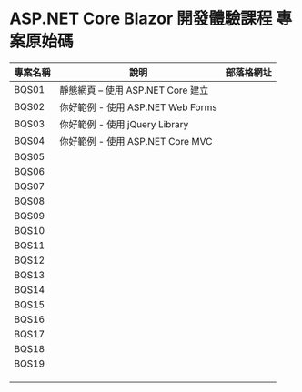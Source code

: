# ASP.NET Core Blazor 開發體驗課程 專案原始碼

|專案名稱|說明|部落格網址|
|-|-|-|
|BQS01|靜態網頁 – 使用 ASP.NET Core 建立||
|BQS02|你好範例 - 使用 ASP.NET Web Forms||
|BQS03|你好範例 - 使用 jQuery Library||
|BQS04|你好範例 - 使用 ASP.NET Core MVC||
|BQS05|||
|BQS06|||
|BQS07|||
|BQS08|||
|BQS09|||
|BQS10|||
|BQS11|||
|BQS12|||
|BQS13|||
|BQS14|||
|BQS15|||
|BQS16|||
|BQS17|||
|BQS18|||
|BQS19|||
||||
||||
||||


